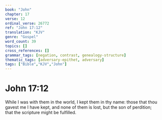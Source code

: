 ```yaml
---
book: "John"
chapter: 17
verse: 12
ordinal_verse: 26772
ref: "John 17:12"
translation: "KJV"
genre: "Gospel"
word_count: 39
topics: []
cross_references: []
grammar_tags: [negation, contrast, genealogy-structure]
thematic_tags: [adversary-epithet, adversary]
tags: ["Bible","KJV","John"]
---
```


# John 17:12

While I was with them in the world, I kept them in thy name: those that thou gavest me I have kept, and none of them is lost, but the son of perdition; that the scripture might be fulfilled.
